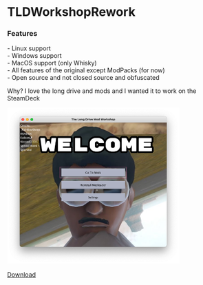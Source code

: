 # TLDWorkshopRework

<h3>Features</h3>
- Linux support
<br>
- Windows support
<br>
- MacOS support (only Whisky)
<br>
- All features of the original except ModPacks (for now)
<br>
- Open source and not closed source and obfuscated
<br>

Why? I love the long drive and mods and I wanted it to work on the SteamDeck

<img src="https://github.com/werwolf2303/TLDWorkshopRework/blob/main/preview.png?raw=true" width="400">

<a href="https://github.com/werwolf2303/TLDWorkshopRework/releases/latest/download/TLDWorkshopRework.jar">Download
